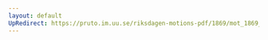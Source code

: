 ```yaml
---
layout: default
UpRedirect: https://pruto.im.uu.se/riksdagen-motions-pdf/1869/mot_1869__ak__323/mot_1869__ak__323-001.pdf
---
```

